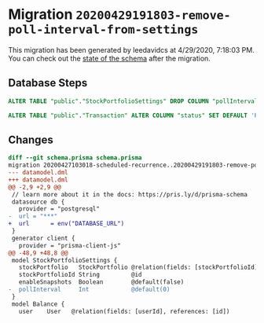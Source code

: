 # Migration `20200429191803-remove-poll-interval-from-settings`

This migration has been generated by leedavidcs at 4/29/2020, 7:18:03 PM.
You can check out the [state of the schema](./schema.prisma) after the migration.

## Database Steps

```sql
ALTER TABLE "public"."StockPortfolioSettings" DROP COLUMN "pollInterval";

ALTER TABLE "public"."Transaction" ALTER COLUMN "status" SET DEFAULT 'PENDING';
```

## Changes

```diff
diff --git schema.prisma schema.prisma
migration 20200427103018-scheduled-recurrence..20200429191803-remove-poll-interval-from-settings
--- datamodel.dml
+++ datamodel.dml
@@ -2,9 +2,9 @@
 // learn more about it in the docs: https://pris.ly/d/prisma-schema
 datasource db {
   provider = "postgresql"
-  url = "***"
+  url      = env("DATABASE_URL")
 }
 generator client {
   provider = "prisma-client-js"
@@ -48,9 +48,8 @@
 model StockPortfolioSettings {
   stockPortfolio   StockPortfolio @relation(fields: [stockPortfolioId], references: [id])
   stockPortfolioId String         @id
   enableSnapshots  Boolean        @default(false)
-  pollInterval     Int            @default(0)
 }
 model Balance {
   user    User   @relation(fields: [userId], references: [id])
```


